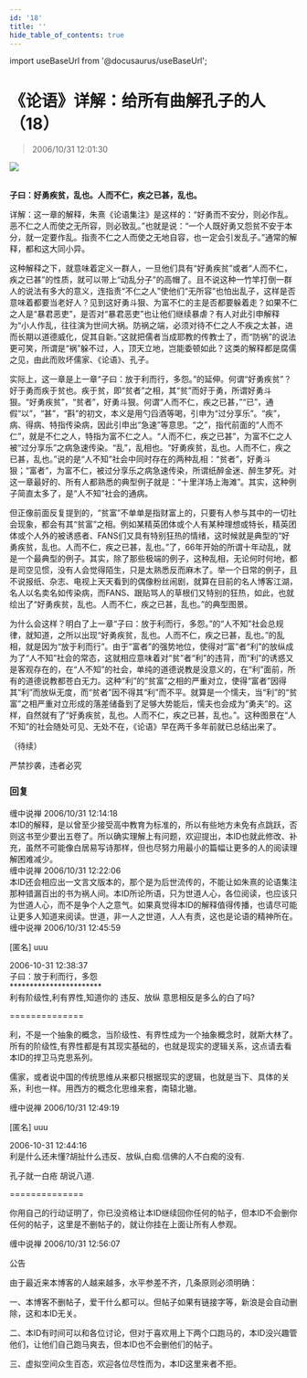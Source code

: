 ```yaml
---
id: '18'
title: ''
hide_table_of_contents: true
---
```


import useBaseUrl from '@docusaurus/useBaseUrl';

# 《论语》详解：给所有曲解孔子的人（18）

> 2006/10/31 12:01:30

<div style={{textAlign: 'center'}}>
<img src={useBaseUrl('https://crustipfs.info/ipfs/QmXSnds2BF97yuZwYAMLwrpjQcuPcm22WGsFmBJfWFTEUM/confucius/18/1.jpeg')} /><br/><br/>
</div>

**子曰：好勇疾贫，乱也。人而不仁，疾之已甚，乱也。**
 
详解：这一章的解释，朱熹《论语集注》是这样的：“好勇而不安分，则必作乱。恶不仁之人而使之无所容，则必致乱。”也就是说：“一个人既好勇又怨贫不安于本分，就一定要作乱。指责不仁之人而使之无地自容，也一定会引发乱子。”通常的解释，都和这大同小异。
 
这种解释之下，就意味着定义一群人，一旦他们具有“好勇疾贫”或者“人而不仁，疾之已甚”的性质，就可以带上“动乱分子”的高帽了。且不说这种一竹竿打倒一群人的说法有多大的意义，连指责“不仁之人”使他们“无所容”也怕出乱子，这样是否意味着都要当老好人？见到这好勇斗狠、为富不仁的主是否都要躲着走？如果不仁之人是“暴君恶吏”，是否对“暴君恶吏”也让他们继续暴虐？有人对此引申解释为“小人作乱，往往演为世间大祸。防祸之端，必须对待不仁之人不疾之太甚，进而长期以道德威化，促其自新。”这就把儒者当成耶教的传教士了，而“防祸”的说法更可笑，所谓是“祸”躲不过，人，顶天立地，岂能委顿如此？这类的解释都是腐儒之见，由此而败坏儒家、《论语》、孔子。

实际上，这一章是上一章“子曰：放于利而行，多怨。”的延伸。何谓“好勇疾贫”？好于勇而疾于贫也。疾于贫，即“贫者”之相，其“贫”而好于勇，所谓好勇斗狠。“好勇疾贫”，“贫者”，好勇斗狠。何谓“人而不仁，疾之已甚，”“已”，通假“以”，“甚”，“斟”的初文，本义是用勺舀酒等喝，引申为“过分享乐”。“疾”，病、得病、特指传染病，因此引申出“急速”等意思。“之”，指代前面的“人而不仁”，就是不仁之人，特指为富不仁之人。“人而不仁，疾之已甚”，为富不仁之人被“过分享乐”之病急速传染。“乱”，乱相也。“好勇疾贫，乱也。人而不仁，疾之已甚，乱也。”说的是“人不知”社会中同时存在的两种乱相：“贫者”，好勇斗狠；“富者”，为富不仁，被过分享乐之病急速传染，所谓纸醉金迷、醉生梦死。对这一章最好的、所有人都熟悉的典型例子就是：“十里洋场上海滩”。其实，这种例子简直太多了，是“人不知”社会的通病。

但正像前面反复提到的，“贫富”不单单是指财富上的，只要有人参与其中的一切社会现象，都会有其“贫富”之相。例如某精英团体或个人有某种理想或特长，精英团体或个人外的被诱惑者、FANS们又具有特别狂热的情绪，这时候就是典型的“好勇疾贫，乱也。人而不仁，疾之已甚，乱也。”了，66年开始的所谓十年动乱，就是一个最典型的例子。其实，除了那些极端的例子，这种乱相，无论何时何地，都是司空见惯，没有人会觉得陌生，只是太熟悉反而麻木了。举一个日常的例子，且不说报纸、杂志、电视上天天看到的偶像粉丝闹剧，就算在目前的名人博客江湖，名人以名卖名如传染病，而FANS、跟贴骂人的草根们又特别的狂热，如此，也就绘出了“好勇疾贫，乱也。人而不仁，疾之已甚，乱也。”的典型图景。

为什么会这样？明白了上一章“子曰：放于利而行，多怨。”的“人不知”社会总规律，就知道，之所以出现“好勇疾贫，乱也。人而不仁，疾之已甚，乱也。”的乱相，就是因为“放于利而行”。由于“富者”的强势地位，使得对“富”者“利”的放纵成为了“人不知”社会的常态，这就相应意味着对“贫”者“利”的违背，而“利”的诱惑又是客观存在的，在“人不知”的社会，单纯的道德说教是没意义的，在“利”面前，所有的道德说教都苍白无力。这种“利”的“贫富”之相的严重对立，使得“富者”因得其“利”而放纵无度，而“贫者”因不得其“利”而不平。就算是一个懦夫，当“利”的“贫富”之相严重对立形成的落差储备到了足够大势能后，懦夫也会成为“勇夫”的。这样，自然就有了“好勇疾贫，乱也。人而不仁，疾之已甚，乱也。”。这种图景在“人不知”的社会随处可见、无处不在，《论语》早在两千多年前就已总结出来了。

（待续）

<div style={{fontSize: 'xx-large', fontWeight: '500', textAlign: 'center'}}>
严禁抄袭，违者必究
</div>

### 回复

<div class='blog-comment'>
<span class='blog-comment-chan'>缠中说禅</span> 2006/10/31 12:14:18<br/>
本ID的解释，是以曾至少接受高中教育为标准的，所以有些地方未免有点跳跃，否则这书至少要出五卷了。所以确实理解上有问题，欢迎提出，本ID也就此修改、补充，虽然不可能像白居易写诗那样，但也尽努力用最小的篇幅让更多的人的阅读理解困难减少。
</div>

<div class='blog-comment'>
<span class='blog-comment-chan'>缠中说禅</span> 2006/10/31 12:22:06<br/>
本ID还会相应出一文言文版本的，那个是为后世流传的，不能让如朱熹的论语集注那种错漏百出的书为祸人间。本ID所论所语，只为世道人心，各位阅读，也应该只为世道人心，而不是争个人之意气。如果真觉得本ID的解释值得传播，也请尽可能让更多人知道来阅读。世道，非一人之世道，人人有责，这也是论语的精神所在。
</div>

<div class='blog-comment'>
<span class='blog-comment-chan'>缠中说禅</span> 2006/10/31 12:45:59<br/>

[匿名] uuu 

 
2006-10-31 12:38:37 <br/>
子曰：放于利而行，多怨<br/>
\*\*\*\*\*\*\*\*\*\*\*\*\*\*\*\*\*\*\*\*\*\*\*<br/>
利有阶级性,利有界性,知道你的 违反、放纵 意思相反是多么的白了吗?
 
==============<br/>

利，不是一个抽象的概念，当阶级性、有界性成为一个抽象概念时，就斯大林了。所有的阶级性,有界性都是有其现实基础的，也就是现实的逻辑关系，这点请去看本ID的捍卫马克思系列。

儒家，或者说中国的传统思维从来都只根据现实的逻辑，也就是当下、具体的关系，利也一样。用西方的概念化思维来套，南辕北辙。
</div>

<div class='blog-comment'>
<span class='blog-comment-chan'>缠中说禅</span> 2006/10/31 12:49:19<br/>

[匿名] uuu 

 
2006-10-31 12:44:16 <br/>
利是什么还未懂?胡扯什么违反、放纵,白痴.信佛的人不白痴的没有.

孔子就一白疮 胡说八道. 
 
==============<br/>

你用自己的行动证明了，你已没资格让本ID继续回你任何的帖子，但本ID不会删你任何的帖子，这里是不删帖子的，就让你挂在上面让所有人参观。
</div>

<div class='blog-comment'>
<span class='blog-comment-chan'>缠中说禅</span> 2006/10/31 12:56:07<br/>

公告

由于最近来本博客的人越来越多，水平参差不齐，几条原则必须明确：

一、本博客不删帖子，爱干什么都可以。但帖子如果有链接字等，新浪是会自动删除，这和本ID无关。

二、本ID有时间可以和各位讨论，但对于喜欢用上下两个口跑马的，本ID没兴趣管他们，让他们自己跑马爽去，但本ID也不会删他们的帖子。

三、虚拟空间众生百态，欢迎各位尽性而为，本ID这里来者不拒。
</div>